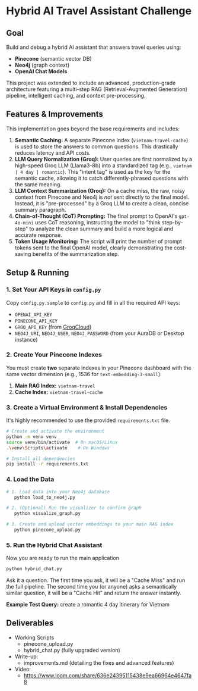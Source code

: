 # Hybrid AI Travel Assistant Challenge

## Goal

Build and debug a hybrid AI assistant that answers travel queries using:

- **Pinecone** (semantic vector DB)
- **Neo4j** (graph context)
- **OpenAI Chat Models**

This project was extended to include an advanced, production-grade architecture featuring a multi-step RAG (Retrieval-Augmented Generation) pipeline, intelligent caching, and context pre-processing.

## Features & Improvements

This implementation goes beyond the base requirements and includes:

1.  **Semantic Caching:** A separate Pinecone index (`vietnam-travel-cache`) is used to store the answers to common questions. This drastically reduces latency and API costs.
2.  **LLM Query Normalization (Groq):** User queries are first normalized by a high-speed Groq LLM (Llama3-8b) into a standardized tag (e.g., `vietnam | 4 day | romantic`). This "intent tag" is used as the key for the semantic cache, allowing it to catch differently-phrased questions with the same meaning.
3.  **LLM Context Summarization (Groq):** On a cache miss, the raw, noisy context from Pinecone and Neo4j is _not_ sent directly to the final model. Instead, it is "pre-processed" by a Groq LLM to create a clean, concise summary paragraph.
4.  **Chain-of-Thought (CoT) Prompting:** The final prompt to OpenAI's `gpt-4o-mini` uses CoT reasoning, instructing the model to "think step-by-step" to analyze the clean summary and build a more logical and accurate response.
5.  **Token Usage Monitoring:** The script will print the number of prompt tokens sent to the final OpenAI model, clearly demonstrating the cost-saving benefits of the summarization step.

## Setup & Running

### 1. Set Your API Keys in `config.py`

Copy `config.py.sample` to `config.py` and fill in all the required API keys:

- `OPENAI_API_KEY`
- `PINECONE_API_KEY`
- `GROQ_API_KEY` (from [GroqCloud](https://console.groq.com/keys))
- `NEO4J_URI`, `NEO4J_USER`, `NEO4J_PASSWORD` (from your AuraDB or Desktop instance)

### 2. Create Your Pinecone Indexes

You must create **two** separate indexes in your Pinecone dashboard with the same vector dimension (e.g., 1536 for `text-embedding-3-small`):

1.  **Main RAG Index:** `vietnam-travel`
2.  **Cache Index:** `vietnam-travel-cache`

### 3. Create a Virtual Environment & Install Dependencies

It's highly recommended to use the provided `requirements.txt` file.

```bash
# Create and activate the environment
python -m venv venv
source venv/bin/activate  # On macOS/Linux
.\venv\Scripts\activate    # On Windows

# Install all dependencies
pip install -r requirements.txt
```

### 4. Load the Data

```bash
# 1. Load data into your Neo4j database
   python load_to_neo4j.py

# 2. (Optional) Run the visualizer to confirm graph
   python visualize_graph.py

# 3. Create and upload vector embeddings to your main RAG index
   python pinecone_upload.py
```

### 5. Run the Hybrid Chat Assistant

Now you are ready to run the main application

```bash
python hybrid_chat.py
```

Ask it a question. The first time you ask, it will be a "Cache Miss" and run the full pipeline. The second time you (or anyone) asks a semantically similar question, it will be a "Cache Hit" and return the answer instantly.

**Example Test Query:** create a romantic 4 day itinerary for Vietnam

## Deliverables

- Working Scripts
  - pinecone_upload.py
  - hybrid_chat.py (fully upgraded version)
- Write-up:
  - improvements.md (detailing the fixes and advanced features)
- Video:
  - https://www.loom.com/share/636e24395115438e9ea66964e4647fa8
